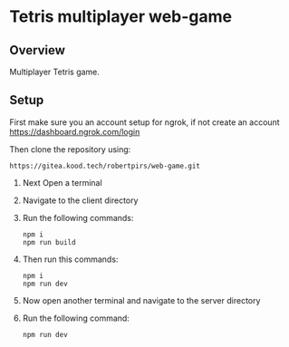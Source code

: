 # Tetris multiplayer web-game

## Overview

Multiplayer Tetris game.

## Setup

First make sure you an account setup for ngrok, if not create an account
https://dashboard.ngrok.com/login

Then clone the repository using:

    https://gitea.kood.tech/robertpirs/web-game.git

1.  Next Open a terminal
2.  Navigate to the client directory
3.  Run the following commands:

        npm i
        npm run build

4.  Then run this commands:

        npm i
        npm run dev

5.  Now open another terminal and navigate to the server directory
6.  Run the following command:

        npm run dev

